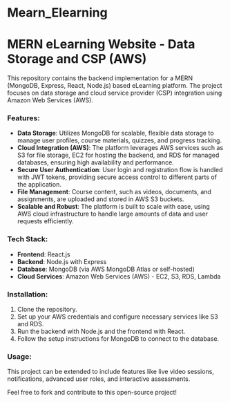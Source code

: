 # Mearn_Elearning

# MERN eLearning Website - Data Storage and CSP (AWS)

This repository contains the backend implementation for a MERN (MongoDB, Express, React, Node.js) based eLearning platform. The project focuses on data storage and cloud service provider (CSP) integration using Amazon Web Services (AWS).

### Features:
- **Data Storage**: Utilizes MongoDB for scalable, flexible data storage to manage user profiles, course materials, quizzes, and progress tracking.
- **Cloud Integration (AWS)**: The platform leverages AWS services such as S3 for file storage, EC2 for hosting the backend, and RDS for managed databases, ensuring high availability and performance.
- **Secure User Authentication**: User login and registration flow is handled with JWT tokens, providing secure access control to different parts of the application.
- **File Management**: Course content, such as videos, documents, and assignments, are uploaded and stored in AWS S3 buckets.
- **Scalable and Robust**: The platform is built to scale with ease, using AWS cloud infrastructure to handle large amounts of data and user requests efficiently.

### Tech Stack:
- **Frontend**: React.js
- **Backend**: Node.js with Express
- **Database**: MongoDB (via AWS MongoDB Atlas or self-hosted)
- **Cloud Services**: Amazon Web Services (AWS) - EC2, S3, RDS, Lambda

### Installation:
1. Clone the repository.
2. Set up your AWS credentials and configure necessary services like S3 and RDS.
3. Run the backend with Node.js and the frontend with React.
4. Follow the setup instructions for MongoDB to connect to the database.

### Usage:
This project can be extended to include features like live video sessions, notifications, advanced user roles, and interactive assessments.

Feel free to fork and contribute to this open-source project!
